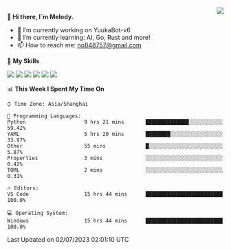 <a href="#">
  <img align="right" src="https://github-readme-stats.vercel.app/api?username=melodyyuuka&count_private=true&show_icons=true" />
</a>

**👋 Hi there, I`m Melody.**

- 🔭 I’m currently working on YuukaBot-v6
- 🌱 I’m currently learning: AI, Go, Rust and more!
- 📫 How to reach me: no848757@gmail.com

🌟 **My Skills** 

![](https://img.shields.io/badge/-Python-3e74a2?style=flat-square&logo=Python&logoColor=fff)
![](https://img.shields.io/badge/-Java-007396?style=flat-square&logo=OpenJDK&logoColor=fff)
![](https://img.shields.io/badge/-Node.js-339933?style=flat-square&logo=Node.js&logoColor=fff)
![](https://img.shields.io/badge/-Git-f05032?style=flat-square&logo=git&logoColor=fff)
![](https://img.shields.io/badge/-PostgreSQL-4169e1?style=flat-square&logo=PostgreSQL&logoColor=fff)
![](https://img.shields.io/badge/-VSCode-007acc?style=flat-square&logo=Visual-Studio-Code&logoColor=fff)


<!--START_SECTION:waka-->
📊 **This Week I Spent My Time On** 

```text
⌚︎ Time Zone: Asia/Shanghai

💬 Programming Languages: 
Python                   9 hrs 21 mins       ██████████████░░░░░░░░░░░   59.42% 
YAML                     5 hrs 20 mins       ████████░░░░░░░░░░░░░░░░░   33.97% 
Other                    55 mins             █░░░░░░░░░░░░░░░░░░░░░░░░   5.87% 
Properties               3 mins              ░░░░░░░░░░░░░░░░░░░░░░░░░   0.42% 
TOML                     2 mins              ░░░░░░░░░░░░░░░░░░░░░░░░░   0.31%

🔥 Editors: 
VS Code                  15 hrs 44 mins      █████████████████████████   100.0%

💻 Operating System: 
Windows                  15 hrs 44 mins      █████████████████████████   100.0%

```


 Last Updated on 02/07/2023 02:01:10 UTC
<!--END_SECTION:waka-->
